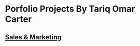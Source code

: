 # Porfolio Projects By Tariq Omar Carter

## [Sales & Marketing](https://github.com/data-z/PortfolioProjects/blob/main/Sales%20%26%20Marketing%20Analytics/README.md)
